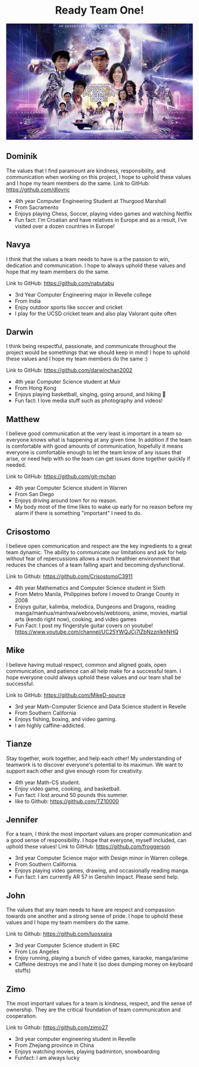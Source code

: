 <h1 align="center">Ready Team One!</h1>
<p align="center">
  <img src="https://github.com/cse110-fa21-group1/-cse110-fa21-group1/blob/main/admin/branding/ready-player-one-e1522004305472.png?raw=true"/>
</p>

## Dominik
The values that I find paramount are kindness, responsibility, and communication when working on this project, I hope to uphold these values and I hope my team members do the same. 
Link to GitHub: https://github.com/dlovric
- 4th year Computer Engineering Student at Thurgood Marshall
- From Sacramento
- Enjoys playing Chess, Soccer, playing video games and watching Netflix
- Fun fact: I'm Croatian and have relatives in Europe and as a result, I've visited over a dozen countries in Europe!
## Navya
I think that the values a team needs to have is a the passion to win, dedication and communication. I hope to always uphold these values and hope that my team members do the same. 

Link to GitHub: https://github.com/nabutabu
- 3rd Year Computer Engineering major in Revelle college
- From India
- Enjoy outdoor sports like soccer and cricket
- I play for the UCSD cricket team and also play Valorant quite often

## Darwin
I think being respectful, passionate, and communicate throughout the project would be somethings that we should keep in mind! I hope to uphold these values and I hope my team members do the same :)

Link to GitHub: https://github.com/darwinchan2002

- 4th year Computer Science student at Muir
- From Hong Kong
- Enjoys playing basketball, singing, going around, and hiking 🥾 
- Fun fact: I love media stuff such as photography and videos!

## Matthew
I believe good communication at the very least is important in a team so everyone knows what is happening at any given time. In addition if the team is comfortable with good amounts of communication, hopefully it means everyone is comfortable enough to let the team know of any issues that arise, or need help with so the team can get issues done together quickly if needed.

Link to GitHub: https://github.com/git-mchan
- 4th year Computer Science student in Warren
- From San Diego
- Enjoys driving around town for no reason.
- My body most of the time likes to wake up early for no reason before my alarm if there is something "important" I need to do. 
  
## Crisostomo
I believe open communication and respect are the key ingredients to a great team dynamic. The ability to communicate our limitations and ask for help without fear of repercussions allows a much healthier environment that reduces the chances of a team falling apart and becoming dysfunctional.

Link to Github: https://github.com/CrisostomoC3911
- 4th year Mathematics and Computer Science student in Sixth
- From Metro Manila, Philippines before I moved to Orange County in 2008
- Enjoys guitar, kalimba, melodica, Dungeons and Dragons, reading manga/manhua/manhwa/webnovels/webtoons, anime, movies, martial arts (kendo right now), cooking, and video games
- Fun Fact: I post my fingerstyle guitar covers on youtube! https://www.youtube.com/channel/UC25YWQJCj7lZbNzznIkhNHQ

## Mike
I believe having mutual respect, common and aligned goals, open communication, and patience can all help make for a successful team. I hope everyone could always uphold these values and our team shall be successful.

Link to GitHub: https://github.com/MikeD-source
- 3rd year Math-Computer Science and Data Science student in Revelle
- From Southern California
- Enjoys fishing, boxing, and video gaming.
- I am highly caffine-addicted.

## Tianze
Stay together, work together, and help each other! My understanding of teamwork is to discover everyone's potential to its maximun. We want to support each other and give enough room for creativity.
- 4th year Math-CS student.
- Enjoy video game, cooking, and basketball.
- Fun fact: I lost around 50 pounds this summer.
- like to Github: https://github.com/TZ10000

## Jennifer
For a team, I think the most important values are proper communication and a good sense of responsibility. I hope that everyone, myself included, can uphold these values!
Link to GitHub: https://github.com/froggerson
- 3rd year Computer Science major with Design minor in Warren college.
- From Southern California.
- Enjoys playing video games, drawing, and occasionally reading manga.
- Fun fact: I am currently AR 57 in Genshin Impact. Please send help.
  
## John
The values that any team needs to have are respect and compassion towards one another and a strong sense of pride. I hope to uphold these values and I hope my team members do the same.

Link to Github: https://github.com/luosxaira
- 3rd year Computer Science student in ERC
- From Los Angeles
- Enjoy running, playing a bunch of video games, karaoke, manga/anime
- Caffeine destroys me and I hate it (so does dumping money on keyboard stuffs)

## Zimo
The most important values for a team is kindness, respect, and the sense of ownership. They are the critical foundation of team communication and cooperation. 

Link to Github: https://github.com/zimo27
- 3rd year computer engineering student in Revelle
- From Zhejiang province in China
- Enjoys watching movies, playing badminton, snowboarding
- Funfact: I am always lucky 
